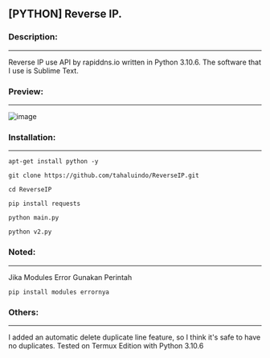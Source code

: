 <h2>[PYTHON] Reverse IP.</h2>

### Description:
--------
Reverse IP use API by rapiddns.io written in Python 3.10.6. The software that I use is Sublime Text.

### Preview:
--------

![image](https://user-images.githubusercontent.com/94370774/211206317-03064821-012c-4378-aef8-54b11363d03e.jpg)

### Installation:
--------

```
apt-get install python -y
```

```
git clone https://github.com/tahaluindo/ReverseIP.git
```

```
cd ReverseIP
```

```
pip install requests
```

```
python main.py
```

```
python v2.py
```

### Noted:
-------
Jika Modules Error Gunakan Perintah

```
pip install modules errornya
```


### Others:
--------
I added an automatic delete duplicate line feature, so I think it's safe to have no duplicates.
Tested on Termux Edition with Python 3.10.6
